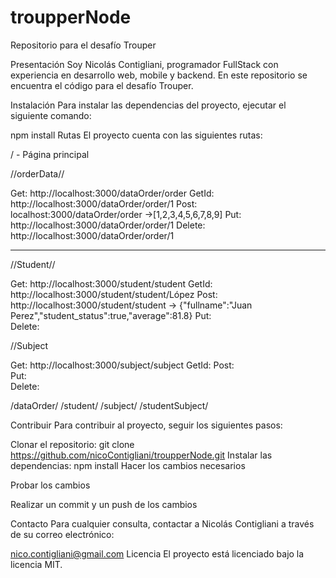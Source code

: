 # troupperNode
Repositorio para el desafío Trouper

Presentación
Soy Nicolás Contigliani, programador FullStack con experiencia en desarrollo web, mobile y backend. En este repositorio se encuentra el código para el desafío Trouper.

Instalación
Para instalar las dependencias del proyecto, ejecutar el siguiente comando:

npm install
Rutas
El proyecto cuenta con las siguientes rutas:

/ - Página principal



//orderData//

Get:     http://localhost:3000/dataOrder/order
GetId:   http://localhost:3000/dataOrder/order/1
Post:    localhost:3000/dataOrder/order             ->[1,2,3,4,5,6,7,8,9]
Put:     http://localhost:3000/dataOrder/order/1
Delete:  http://localhost:3000/dataOrder/order/1


---------------

//Student//

Get:   http://localhost:3000/student/student
GetId: http://localhost:3000/student/student/López
Post:  http://localhost:3000/student/student     -> {"fullname":"Juan Perez","student_status":true,"average":81.8}
Put:   
Delete:



//Subject

Get:   http://localhost:3000/subject/subject
GetId: 
Post:  
Put:   
Delete:





/dataOrder/
/student/
/subject/
/studentSubject/



Contribuir
Para contribuir al proyecto, seguir los siguientes pasos:

Clonar el repositorio:
git clone https://github.com/nicoContigliani/troupperNode.git
Instalar las dependencias:
npm install
Hacer los cambios necesarios

Probar los cambios

Realizar un commit y un push de los cambios

Contacto
Para cualquier consulta, contactar a Nicolás Contigliani a través de su correo electrónico:

nico.contigliani@gmail.com
Licencia
El proyecto está licenciado bajo la licencia MIT.
